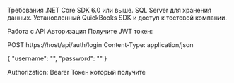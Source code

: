 Требования
.NET Core SDK 6.0 или выше.
SQL Server для хранения данных.
Установленный QuickBooks SDK и доступ к тестовой компании.

Работа с API
Авторизация
Получите JWT токен:

POST https://host/api/auth/login
Content-Type: application/json

{
    "username": "",
    "password": ""
}

Authorization: Bearer Токен который получите

